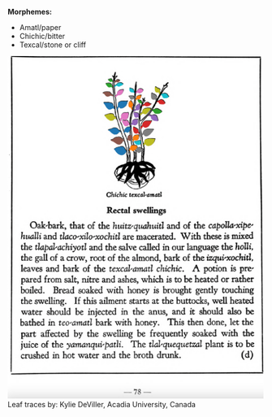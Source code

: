 
**Morphemes:**

- Amatl/paper
- Chichic/bitter
- Texcal/stone or cliff

![K_ID089_p078_01_Chichic_texcal-amatl.png](assets/K_ID089_p078_01_Chichic_texcal-amatl.png)  
Leaf traces by: Kylie DeViller, Acadia University, Canada  
